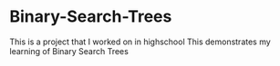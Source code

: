 # Binary-Search-Trees
This is a project that I worked on in highschool
This demonstrates my learning of Binary Search Trees
